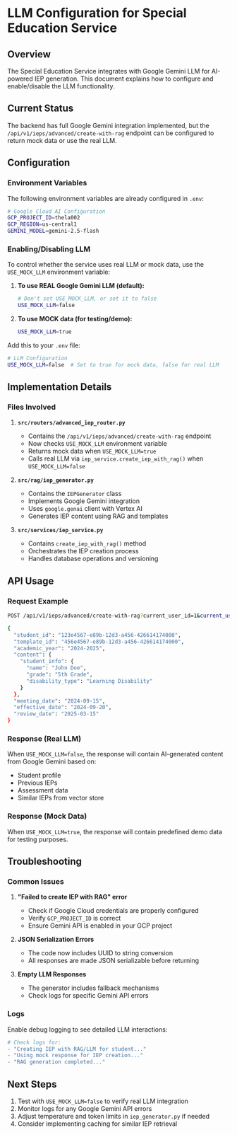 # LLM Configuration for Special Education Service

## Overview
The Special Education Service integrates with Google Gemini LLM for AI-powered IEP generation. This document explains how to configure and enable/disable the LLM functionality.

## Current Status
The backend has full Google Gemini integration implemented, but the `/api/v1/ieps/advanced/create-with-rag` endpoint can be configured to return mock data or use the real LLM.

## Configuration

### Environment Variables

The following environment variables are already configured in `.env`:

```bash
# Google Cloud AI Configuration
GCP_PROJECT_ID=thela002
GCP_REGION=us-central1
GEMINI_MODEL=gemini-2.5-flash
```

### Enabling/Disabling LLM

To control whether the service uses real LLM or mock data, use the `USE_MOCK_LLM` environment variable:

1. **To use REAL Google Gemini LLM (default):**
   ```bash
   # Don't set USE_MOCK_LLM, or set it to false
   USE_MOCK_LLM=false
   ```

2. **To use MOCK data (for testing/demo):**
   ```bash
   USE_MOCK_LLM=true
   ```

Add this to your `.env` file:
```bash
# LLM Configuration
USE_MOCK_LLM=false  # Set to true for mock data, false for real LLM
```

## Implementation Details

### Files Involved

1. **`src/routers/advanced_iep_router.py`**
   - Contains the `/api/v1/ieps/advanced/create-with-rag` endpoint
   - Now checks `USE_MOCK_LLM` environment variable
   - Returns mock data when `USE_MOCK_LLM=true`
   - Calls real LLM via `iep_service.create_iep_with_rag()` when `USE_MOCK_LLM=false`

2. **`src/rag/iep_generator.py`**
   - Contains the `IEPGenerator` class
   - Implements Google Gemini integration
   - Uses `google.genai` client with Vertex AI
   - Generates IEP content using RAG and templates

3. **`src/services/iep_service.py`**
   - Contains `create_iep_with_rag()` method
   - Orchestrates the IEP creation process
   - Handles database operations and versioning

## API Usage

### Request Example
```bash
POST /api/v1/ieps/advanced/create-with-rag?current_user_id=1&current_user_role=teacher

{
  "student_id": "123e4567-e89b-12d3-a456-426614174000",
  "template_id": "456e4567-e89b-12d3-a456-426614174000",
  "academic_year": "2024-2025",
  "content": {
    "student_info": {
      "name": "John Doe",
      "grade": "5th Grade",
      "disability_type": "Learning Disability"
    }
  },
  "meeting_date": "2024-09-15",
  "effective_date": "2024-09-20",
  "review_date": "2025-03-15"
}
```

### Response (Real LLM)
When `USE_MOCK_LLM=false`, the response will contain AI-generated content from Google Gemini based on:
- Student profile
- Previous IEPs
- Assessment data
- Similar IEPs from vector store

### Response (Mock Data)
When `USE_MOCK_LLM=true`, the response will contain predefined demo data for testing purposes.

## Troubleshooting

### Common Issues

1. **"Failed to create IEP with RAG" error**
   - Check if Google Cloud credentials are properly configured
   - Verify `GCP_PROJECT_ID` is correct
   - Ensure Gemini API is enabled in your GCP project

2. **JSON Serialization Errors**
   - The code now includes UUID to string conversion
   - All responses are made JSON serializable before returning

3. **Empty LLM Responses**
   - The generator includes fallback mechanisms
   - Check logs for specific Gemini API errors

### Logs
Enable debug logging to see detailed LLM interactions:
```python
# Check logs for:
- "Creating IEP with RAG/LLM for student..."
- "Using mock response for IEP creation..."
- "RAG generation completed..."
```

## Next Steps

1. Test with `USE_MOCK_LLM=false` to verify real LLM integration
2. Monitor logs for any Google Gemini API errors
3. Adjust temperature and token limits in `iep_generator.py` if needed
4. Consider implementing caching for similar IEP retrieval